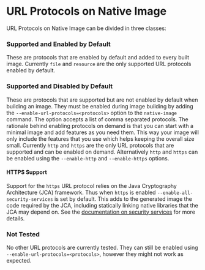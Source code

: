 # URL Protocols on Native Image

URL Protocols on Native Image can be divided in three classes:

### Supported and Enabled by Default
These are protocols that are enabled by default and added to every built image.
Currently `file` and `resource` are the only supported URL protocols enabled by default.

### Supported and Disabled by Default
These are protocols that are supported but are not enabled by default when building an image.
They must be enabled during image building by adding the `--enable-url-protocols=<protocols>` option to the `native-image` command.
The option accepts a list of comma separated protocols.
The rationale behind enabling protocols on demand is that you can start with a minimal image and add features as you need them.
This way your image will only include the features that you use which helps keeping the overall size small.
Currently `http` and `https` are the only URL protocols that are supported and can be enabled on demand.
Alternatively `http` and `https` can be enabled using the `--enable-http` and `--enable-https` options.

#### HTTPS Support
Support for the `https` URL protocol relies on the Java Cryptography Architecture (JCA) framework.
Thus when `https` is enabled `--enable-all-security-services` is set by default.
This adds to the generated image the code required by the JCA, including statically linking native libraries that the JCA may depend on.
See the [documentation on security services](JCASecurityServices.md) for more details.

### Not Tested
No other URL protocols are currently tested.
They can still be enabled using `--enable-url-protocols=<protocols>`, however they might not work as expected.

